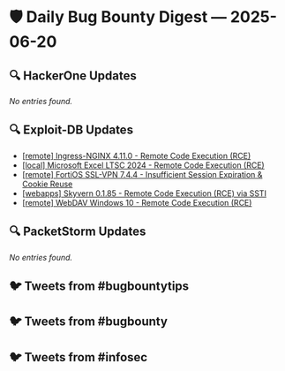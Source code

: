 # 🛡️ Daily Bug Bounty Digest — 2025-06-20

## 🔍 HackerOne Updates
_No entries found._

## 🔍 Exploit-DB Updates
- [[remote] Ingress-NGINX 4.11.0 - Remote Code Execution (RCE)](https://www.exploit-db.com/exploits/52338)
- [[local] Microsoft Excel LTSC 2024 - Remote Code Execution (RCE)](https://www.exploit-db.com/exploits/52337)
- [[remote] FortiOS SSL-VPN 7.4.4 - Insufficient Session Expiration & Cookie Reuse](https://www.exploit-db.com/exploits/52336)
- [[webapps] Skyvern 0.1.85 - Remote Code Execution (RCE) via SSTI](https://www.exploit-db.com/exploits/52335)
- [[remote] WebDAV Windows 10 - Remote Code Execution (RCE)](https://www.exploit-db.com/exploits/52334)

## 🔍 PacketStorm Updates
_No entries found._

## 🐦 Tweets from #bugbountytips

## 🐦 Tweets from #bugbounty

## 🐦 Tweets from #infosec

